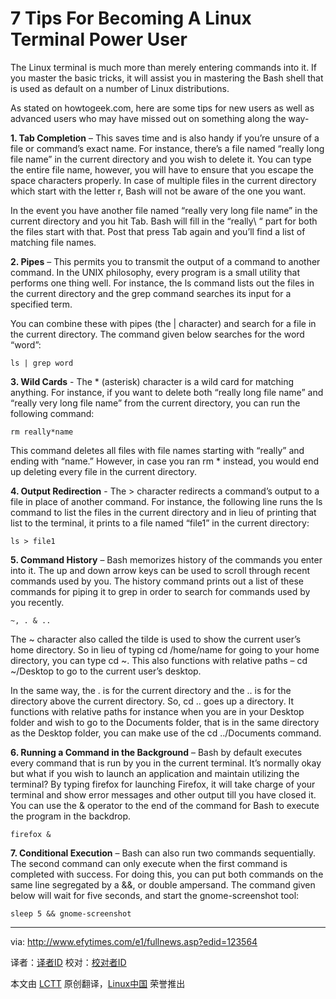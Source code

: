 7 Tips For Becoming A Linux Terminal Power User
================================================================================
The Linux terminal is much more than merely entering commands into it. If you master the basic tricks, it will assist you in mastering the Bash shell that is used as default on a number of Linux distributions. 

As stated on howtogeek.com, here are some tips for new users as well as advanced users who may have missed out on something along the way-

**1. Tab Completion** – This saves time and is also handy if you’re unsure of a file or command’s exact name. For instance, there’s a file named “really long file name” in the current directory and you wish to delete it. You can type the entire file name, however, you will have to ensure that you escape the space characters properly. In case of multiple files in the current directory which start with the letter r, Bash will not be aware of the one you want.

In the event you have another file named “really very long file name” in the current directory and you hit Tab. Bash will fill in the “really\ “ part for both the files start with that. Post that press Tab again and you’ll find a list of matching file names.

**2. Pipes** – This permits you to transmit the output of a command to another command. In the UNIX philosophy, every program is a small utility that performs one thing well. For instance, the ls command lists out the files in the current directory and the grep command searches its input for a specified term.

You can combine these with pipes (the | character) and search for a file in the current directory. The command given below searches for the word “word”:

    ls | grep word

**3. Wild Cards** - The * (asterisk) character is a wild card for matching anything. For instance, if you want to delete both “really long file name” and “really very long file name” from the current directory, you can run the following command:

    rm really*name

This command deletes all files with file names starting with “really” and ending with “name.” However, in case you ran rm * instead, you would end up deleting every file in the current directory.

**4. Output Redirection** - The > character redirects a command’s output to a file in place of another command. For instance, the following line runs the ls command to list the files in the current directory and in lieu of printing that list to the terminal, it prints to a file named “file1” in the current directory:

    ls > file1

**5. Command History** – Bash memorizes history of the commands you enter into it. The up and down arrow keys can be used to scroll through recent commands used by you. The history command prints out a list of these commands for piping it to grep in order to search for commands used by you recently.

    ~, . & ..

The ~ character also called the tilde is used to show the current user’s home directory. So in lieu of typing cd /home/name for going to your home directory, you can type cd ~. This also functions with relative paths – cd ~/Desktop to go to the current user’s desktop.

In the same way, the . is for the current directory and the .. is for the directory above the current directory. So, cd .. goes up a directory. It functions with relative paths for instance when you are in your Desktop folder and wish to go to the Documents folder, that is in the same directory as the Desktop folder, you can make use of the cd ../Documents command.

**6. Running a Command in the Background** – Bash by default executes every command that is run by you in the current terminal. It’s normally okay but what if you wish to launch an application and maintain utilizing the terminal? By typing firefox for launching Firefox, it will take charge of your terminal and show error messages and other output till you have closed it. You can use the & operator to the end of the command for Bash to execute the program in the backdrop.

    firefox &

**7. Conditional Execution** – Bash can also run two commands sequentially. The second command can only execute when the first command is completed with success. For doing this, you can put both commands on the same line segregated by a &&, or double ampersand. The command given below will wait for five seconds, and start the gnome-screenshot tool:

    sleep 5 && gnome-screenshot 

--------------------------------------------------------------------------------

via: http://www.efytimes.com/e1/fullnews.asp?edid=123564

译者：[译者ID](https://github.com/译者ID) 校对：[校对者ID](https://github.com/校对者ID)

本文由 [LCTT](https://github.com/LCTT/TranslateProject) 原创翻译，[Linux中国](http://linux.cn/) 荣誉推出

[1]:
[2]:
[3]:
[4]:
[5]:
[6]:
[7]:
[8]:
[9]:
[10]:
[11]:
[12]: